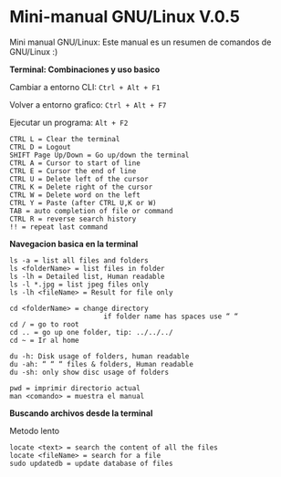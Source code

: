 Mini-manual GNU/Linux V.0.5
===========

Mini manual GNU/Linux: Este manual es un resumen de comandos de GNU/Linux :)


**Terminal: Combinaciones y uso basico**


Cambiar a entorno CLI:  `Ctrl + Alt + F1`

Volver a entorno grafico: `Ctrl + Alt + F7`

Ejecutar un programa:     `Alt + F2`

    CTRL L = Clear the terminal 
    CTRL D = Logout 
    SHIFT Page Up/Down = Go up/down the terminal 
    CTRL A = Cursor to start of line 
    CTRL E = Cursor the end of line 
    CTRL U = Delete left of the cursor 
    CTRL K = Delete right of the cursor 
    CTRL W = Delete word on the left 
    CTRL Y = Paste (after CTRL U,K or W) 
    TAB = auto completion of file or command 
    CTRL R = reverse search history 
    !! = repeat last command 


**Navegacion basica en la terminal**


    ls -a = list all files and folders
    ls <folderName> = list files in folder
    ls -lh = Detailed list, Human readable
    ls -l *.jpg = list jpeg files only
    ls -lh <fileName> = Result for file only

    cd <folderName> = change directory
                           if folder name has spaces use “ “
    cd / = go to root
    cd .. = go up one folder, tip: ../../../
    cd ~ = Ir al home 

    du -h: Disk usage of folders, human readable
    du -ah: “ “ “ files & folders, Human readable
    du -sh: only show disc usage of folders

    pwd = imprimir directorio actual
    man <comando> = muestra el manual


**Buscando archivos desde la terminal**

Metodo lento

   
    locate <text> = search the content of all the files
    locate <fileName> = search for a file
    sudo updatedb = update database of files


